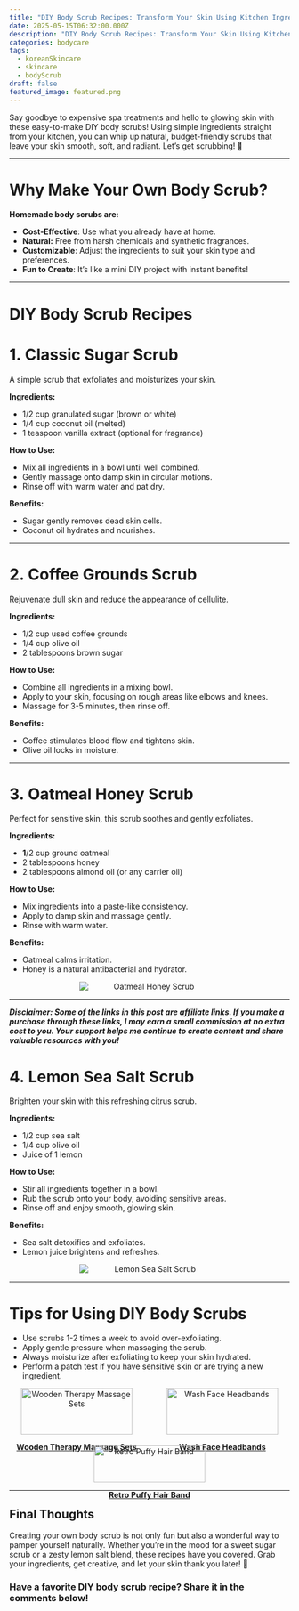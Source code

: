 ```yaml
---
title: "DIY Body Scrub Recipes: Transform Your Skin Using Kitchen Ingredients"
date: 2025-05-15T06:32:00.000Z
description: "DIY Body Scrub Recipes: Transform Your Skin Using Kitchen Ingredients"
categories: bodycare
tags:
  - koreanSkincare
  - skincare
  - bodyScrub
draft: false
featured_image: featured.png
---
```


Say goodbye to expensive spa treatments and hello to glowing skin with these easy-to-make DIY body scrubs! Using simple ingredients straight from your kitchen, you can whip up natural, budget-friendly scrubs that leave your skin smooth, soft, and radiant. Let’s get scrubbing! 🌟

---

# Why Make Your Own Body Scrub?

**Homemade body scrubs are:**

- **Cost-Effective**: Use what you already have at home.
- **Natural:** Free from harsh chemicals and synthetic fragrances.
- **Customizable**: Adjust the ingredients to suit your skin type and preferences.
- **Fun to Create**: It’s like a mini DIY project with instant benefits!

---

# DIY Body Scrub Recipes

# 1. Classic Sugar Scrub

A simple scrub that exfoliates and moisturizes your skin.

**Ingredients:**

- 1/2 cup granulated sugar (brown or white)
- 1/4 cup coconut oil (melted)
- 1 teaspoon vanilla extract (optional for fragrance)

**How to Use:**

- Mix all ingredients in a bowl until well combined.
- Gently massage onto damp skin in circular motions.
- Rinse off with warm water and pat dry.

**Benefits:**

- Sugar gently removes dead skin cells.
- Coconut oil hydrates and nourishes.

---

# 2. Coffee Grounds Scrub

Rejuvenate dull skin and reduce the appearance of cellulite.

**Ingredients:**

- 1/2 cup used coffee grounds
- 1/4 cup olive oil
- 2 tablespoons brown sugar

**How to Use:**

- Combine all ingredients in a mixing bowl.
- Apply to your skin, focusing on rough areas like elbows and knees.
- Massage for 3-5 minutes, then rinse off.

**Benefits:**

- Coffee stimulates blood flow and tightens skin.
- Olive oil locks in moisture.

---

# 3. Oatmeal Honey Scrub

Perfect for sensitive skin, this scrub soothes and gently exfoliates.

**Ingredients:**

- **1**/2 cup ground oatmeal
- 2 tablespoons honey
- 2 tablespoons almond oil (or any carrier oil)

**How to Use:**

- Mix ingredients into a paste-like consistency.
- Apply to damp skin and massage gently.
- Rinse with warm water.

**Benefits:**

- Oatmeal calms irritation.
- Honey is a natural antibacterial and hydrator.
<div style="display: flex; flex-wrap: wrap; gap: 20px; justify-content: center;">

  <div style="flex: 1 1 200px; text-align: center;">
    <img src="https://m.media-amazon.com/images/I/71u6XHgiXNL._SL1500_.jpg" alt="Oatmeal Honey Scrub" style="max-width: 50%; height: auto; display: block; margin: 0 auto;" />
  </div>

</div>

---

***Disclaimer: Some of the links in this post are affiliate links. If you make a purchase through these links, I may earn a small commission at no extra cost to you. Your support helps me continue to create content and share valuable resources with you!***

# 4. Lemon Sea Salt Scrub

Brighten your skin with this refreshing citrus scrub.

**Ingredients:**

- 1/2 cup sea salt
- 1/4 cup olive oil
- Juice of 1 lemon

**How to Use:**

- Stir all ingredients together in a bowl.
- Rub the scrub onto your body, avoiding sensitive areas.
- Rinse off and enjoy smooth, glowing skin.

**Benefits:**

- Sea salt detoxifies and exfoliates.
- Lemon juice brightens and refreshes.
<div style="display: flex; flex-wrap: wrap; gap: 20px; justify-content: center;">

  <div style="flex: 1 1 200px; text-align: center;">
    <img src="https://m.media-amazon.com/images/I/71Ydg3m2YXL._SL1500_.jpg" alt=" Lemon Sea Salt Scrub" style="max-width: 50%; height: auto; display: block; margin: 0 auto;" />
  </div>

</div>

---

# Tips for Using DIY Body Scrubs

- Use scrubs 1-2 times a week to avoid over-exfoliating.
- Apply gentle pressure when massaging the scrub.
- Always moisturize after exfoliating to keep your skin hydrated.
- Perform a patch test if you have sensitive skin or are trying a new ingredient.
<div style="display: flex; flex-wrap: wrap; gap: 20px; justify-content: center;">

  <div style="flex: 1 1 200px; text-align: center;">
    <a href="https://s.click.aliexpress.com/e/_oC1U8Ft" target="_blank">
      <img src="https://ae-pic-a1.aliexpress-media.com/kf/Sdf4025a8d7c1468bab2ff5bd5146d214S.jpg_220x220q75.jpg_.avif" alt="Wooden Therapy Massage Sets" style="width: 100%; max-width: 200px;">
      <p><strong>Wooden Therapy Massage Sets</strong></p>
    </a>
  </div>

  <div style="flex: 1 1 200px; text-align: center;">
    <a href="https://s.click.aliexpress.com/e/_oBWmo7Z" target="_blank">
      <img src="https://ae-pic-a1.aliexpress-media.com/kf/S8fd6fa0369c147138d3ec9f8b0c91781Y.jpg_220x220q75.jpg_.avif" alt="Wash Face Headbands" style="width: 100%; max-width: 200px;">
      <p><strong>Wash Face Headbands</strong></p>
    </a>
  </div>

  <div style="flex: 1 1 200px; text-align: center;">
    <a href="https://s.click.aliexpress.com/e/_oDrBNeT" target="_blank">
      <img src="https://ae-pic-a1.aliexpress-media.com/kf/Sd35c275fe78a44e9bfb5062cd9c12b2cO.jpg_220x220q75.jpg_.avif" alt="Retro Puffy Hair Band" style="width: 100%; max-width: 200px;">
      <p><strong>Retro Puffy Hair Band</strong></p>
    </a>
  </div>

</div>

---

## Final Thoughts

Creating your own body scrub is not only fun but also a wonderful way to pamper yourself naturally. Whether you’re in the mood for a sweet sugar scrub or a zesty lemon salt blend, these recipes have you covered. Grab your ingredients, get creative, and let your skin thank you later! 🌸

### Have a favorite DIY body scrub recipe? Share it in the comments below!